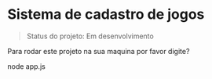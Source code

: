 <h1>Sistema de cadastro de jogos</h1>

> Status do projeto: Em desenvolvimento

Para rodar este projeto na sua maquina por favor digite?

node app.js


